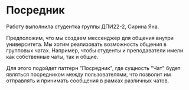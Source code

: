 # Посредник
Работу выполнила студентка группы ДПИ22-2, Сирина Яна.

Предположим, что мы создаем мессенджер для общения внутри университета. 
Мы хотим реализовать возможность общения в групповых чатах. Например, чтобы студенты и преподаватели 
имели как собственные чаты, так и общие. 

Для этого подойдет паттерн "Посредник", где сущность "Чат" будет являться посредником между пользователями, 
что позволит им отправлять и принимать сообщения в рамках различных чатов.
